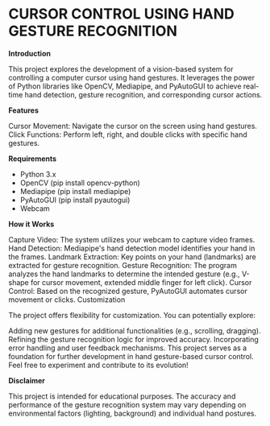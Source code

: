 # CURSOR CONTROL USING HAND GESTURE RECOGNITION

**Introduction**

This project explores the development of a vision-based system for controlling a computer cursor using hand gestures. It leverages the power of Python libraries like OpenCV, Mediapipe, and PyAutoGUI to achieve real-time hand detection, gesture recognition, and corresponding cursor actions.

**Features**

Cursor Movement: Navigate the cursor on the screen using hand gestures.
Click Functions: Perform left, right, and double clicks with specific hand gestures.

**Requirements**

- Python 3.x
- OpenCV (pip install opencv-python)
- Mediapipe (pip install mediapipe)
- PyAutoGUI (pip install pyautogui)
- Webcam

**How it Works**

Capture Video: The system utilizes your webcam to capture video frames.
Hand Detection: Mediapipe's hand detection model identifies your hand in the frames.
Landmark Extraction: Key points on your hand (landmarks) are extracted for gesture recognition.
Gesture Recognition: The program analyzes the hand landmarks to determine the intended gesture (e.g., V-shape for cursor movement, extended middle finger for left click).
Cursor Control: Based on the recognized gesture, PyAutoGUI automates cursor movement or clicks.
Customization

The project offers flexibility for customization. You can potentially explore:

Adding new gestures for additional functionalities (e.g., scrolling, dragging).
Refining the gesture recognition logic for improved accuracy.
Incorporating error handling and user feedback mechanisms.
This project serves as a foundation for further development in hand gesture-based cursor control. Feel free to experiment and contribute to its evolution!

**Disclaimer**

This project is intended for educational purposes. The accuracy and performance of the gesture recognition system may vary depending on environmental factors (lighting, background) and individual hand postures.
